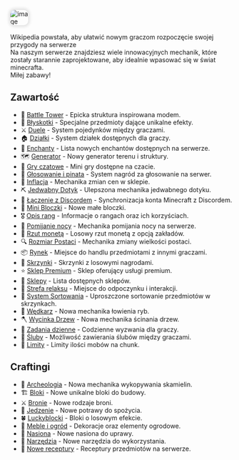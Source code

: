 <style>
img:not(.medium-zoom-image--opened):not(.navbar-link-icon) {
    max-width: 8%;
    margin: 0 8px 4px 0;
    box-shadow: 0 0 6px 4px rgba(0, 0, 0, .1);
    border-radius: 10px;
}
</style>

![image](/pages/images/home/logo.webp)

Wikipedia powstała, aby ułatwić nowym graczom rozpoczęcie swojej przygody na serwerze<br> Na naszym serwerze znajdziesz wiele innowacyjnych mechanik, które zostały starannie zaprojektowane, aby idealnie wpasować się w świat minecrafta. <br>Miłej zabawy!

## **Zawartość**

- 🏰 [Battle Tower](/battletower) - Epicka struktura inspirowana modem.
- 💎 [Błyskotki](/cosmetics) - Specjalne przedmioty dające unikalne efekty.
- ⚔️ [Duele](/duels) - System pojedynków między graczami.
- 🏠 [Działki](/plot) - System działek dostępnych dla graczy.
- 📜 [Enchanty](/enchants) - Lista nowych enchantów dostępnych na serwerze.
- 🗺️ [Generator](/generator) - Nowy generator terenu i struktury.
- 🎲 [Gry czatowe](/chatgames) - Mini gry dostępne na czacie.
- 🎁 [Głosowanie i pinata](/vote) - System nagród za głosowanie na serwer.
- 💸 [Inflacja](/inflation) - Mechanika zmian cen w sklepie.
- ⛏️ [Jedwabny Dotyk](/silktouch) - Ulepszona mechanika jedwabnego dotyku.
- 🔗 [Łączenie z Discordem](/discord) - Synchronizacja konta Minecraft z Discordem.
- 🗿 [Mini Bloczki](/miniblocks) - Nowe małe bloczki.
- 🎖️ [Opis rang](/ranks) - Informacje o rangach oraz ich korzyściach.
- 🌙 [Pomijanie nocy](/skipnight) - Mechanika pomijania nocy na serwerze.
- 🎲 [Rzut monetą](/coinflip) - Losowy rzut monetą z opcją zakładów.
- 🔍 [Rozmiar Postaci](/playersize) - Mechanika zmiany wielkości postaci.
- 📦 [Rynek](/market) - Miejsce do handlu przedmiotami z innymi graczami.
- 🎁 [Skrzynki](/crates) - Skrzynki z losowymi nagrodami.
- ⭐ [Sklep Premium](/shops) - Sklep oferujący usługi premium.
- 🏪 [Sklepy](/shops) - Lista dostępnych sklepów.
- 🌴 [Strefa relaksu](/relaxzone) - Miejsce do odpoczynku i interakcji.
- 🤖 [System Sortowania](/sortingsystem) - Uproszczone sortowanie przedmiotów w skrzynkach.
- 🎣 [Wędkarz](/fishing) - Nowa mechanika łowienia ryb.
- 🪓 [Wycinka Drzew](/treecut) - Nowa mechanika ścinania drzew.
- 🎯 [Zadania dzienne](/dailyquests) - Codzienne wyzwania dla graczy.
- 💍 [Śluby](/marriage) - Możliwość zawierania ślubów między graczami.
- 🚫 [Limity](/limits) - Limity ilości mobów na chunk.

## **Craftingi**

- 🏺 [Archeologia](/archaeology) - Nowa mechanika wykopywania skamielin.
- 🏗️ [Bloki](/blocks) - Nowe unikalne bloki do budowy.
- ⚔️ [Bronie](/weapons) - Nowe rodzaje broni.
- 🍖 [Jedzenie](/food) - Nowe potrawy do spożycia.
- 🍀 [Luckyblocki](/luckyblocks) - Bloki o losowym efekcie.
- 🏡 [Meble i ogród](/furniture) - Dekoracje oraz elementy ogrodowe.
- 🌱 [Nasiona](/seeds) - Nowe nasiona do uprawy.
- 🔨 [Narzędzia](/tools) - Nowe narzędzia do wykorzystania.
- 🧱 [Nowe receptury](/newrecipes) - Receptury przedmiotów na serwerze.

<!-- - 🏜️ [Biomy](/biomes) - Lista wszystkich biomów dostępnych na serwerze.
- 🏰 [Battle Tower](/battletower) - Epicka struktura inspirowana modem.
- 🧭 [Lokalizacja i Czas](/location) - Nowe mechaniki dotyczące lokalizacji i czasu.
- 🏺 [Przedmioty](/items) - Lista wszystkich zmian dotyczących przedmiotów.
- 🗿 [Mini Bloczki](/miniblocks) - Nowe małe bloczki.
- 🔍 [Rozmiar Postaci](/playersize) - Mechanika zmiany wielkości postaci.
- 📜 [Enchanty](/enchants) - Lista nowych enchantów dostępnych na serwerze.
- ⛏️ [Jedwabny Dotyk](/silktouch) - Ulepszona mechanika jedwabnego dotyku.
- 🪓 [Wycinka Drzew](/treecut) - Nowa mechanika ścinania drzew.
- 🕰️ [Odłamki Czasu](/timeshard) - Waluta otrzymywana za czas spędzony na serwerze.
- 💸 [Inflacja](/inflation) - Mechanika zmian cen w sklepie.
- 🤖 [System Sortowania](/sortingsystem) - Uproszczone sortowanie przedmiotów w skrzynkach.
- 🐟 [Łowienie Ryb](/fishing) - Nowa mechanika łowienia ryb
- 🏠 [Działki](/plot) - Działki na serwerze -->
